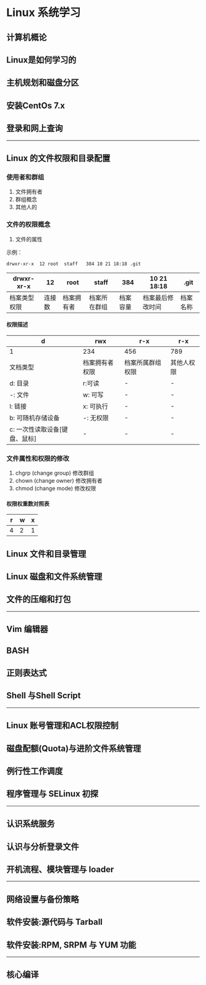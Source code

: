 # Linux 系统学习

## 计算机概论
## Linux是如何学习的
## 主机规划和磁盘分区
## 安装CentOs 7.x
## 登录和网上查询
----
## Linux 的文件权限和目录配置

### 使用者和群组
1. 文件拥有者
2. 群组概念
3. 其他人的

### 文件的权限概念
1. 文件的属性

示例：
```
drwxr-xr-x  12 root  staff   384 10 21 18:18 .git
```
|drwxr-xr-x|12|root|staff|384|10 21 18:18|.git
|--|--|--|--|--|--|--|
|档案类型权限|连接数|档案拥有者|档案所在群组| 档案容量 | 档案最后修改时间 | 档案名称 | 

#### 权限描述
|d|rwx|r-x|r-x|
|--|--|---|---|
|1|234|456|789|
|文档类型|档案拥有者权限|档案所属群组权限|其他人权限|
|d: 目录|r:可读|-|-|
|\-: 文件|w: 可写|-|-|
|l: 链接|x: 可执行|-|-|
|b: 可随机存储设备|-: 无权限|-|-|
|c: 一次性读取设备[键盘、鼠标]|-|-|-|

### 文件属性和权限的修改
1. chgrp (change group) 修改群组
2. chown (change owner) 修改拥有者
3. chmod (change mode) 修改权限

#### 权限权重数对照表
|r|w|x|
|--|--|--|
|4|2|1|



## Linux 文件和目录管理
## Linux 磁盘和文件系统管理
## 文件的压缩和打包

---

## Vim 编辑器
## BASH
## 正则表达式
## Shell 与Shell Script

---
## Linux 账号管理和ACL权限控制
## 磁盘配额(Quota)与进阶文件系统管理
## 例行性工作调度
## 程序管理与 SELinux 初探
---
## 认识系统服务
## 认识与分析登录文件
## 开机流程、模块管理与 loader
---
## 网络设置与备份策略
## 软件安装:源代码与 Tarball
## 软件安装:RPM, SRPM 与 YUM 功能
---

## 核心编译